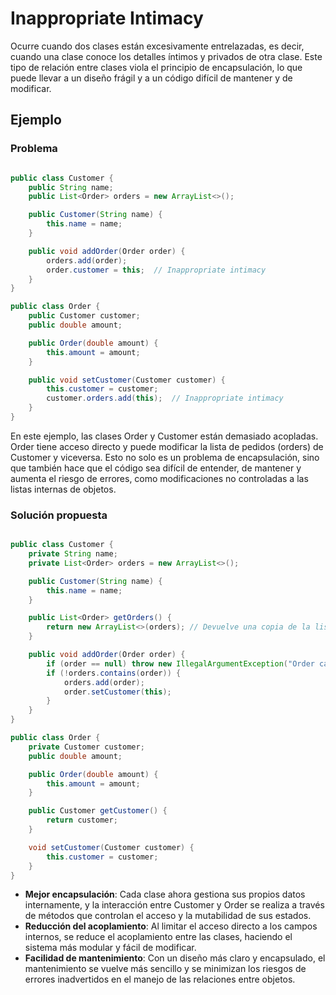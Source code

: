 # Inappropriate Intimacy

Ocurre cuando dos clases están excesivamente entrelazadas, es decir, cuando una clase conoce los detalles íntimos y privados de otra clase. Este tipo de relación entre clases viola el principio de encapsulación, lo que puede llevar a un diseño frágil y a un código difícil de mantener y de modificar.

## Ejemplo

### Problema


```java

public class Customer {
    public String name;
    public List<Order> orders = new ArrayList<>();

    public Customer(String name) {
        this.name = name;
    }

    public void addOrder(Order order) {
        orders.add(order);
        order.customer = this;  // Inappropriate intimacy
    }
}

public class Order {
    public Customer customer;
    public double amount;

    public Order(double amount) {
        this.amount = amount;
    }

    public void setCustomer(Customer customer) {
        this.customer = customer;
        customer.orders.add(this);  // Inappropriate intimacy
    }
}


```

En este ejemplo, las clases Order y Customer están demasiado acopladas. Order tiene acceso directo y puede modificar la lista de pedidos (orders) de Customer y viceversa. Esto no solo es un problema de encapsulación, sino que también hace que el código sea difícil de entender, de mantener y aumenta el riesgo de errores, como modificaciones no controladas a las listas internas de objetos.




### Solución propuesta


```java

public class Customer {
    private String name;
    private List<Order> orders = new ArrayList<>();

    public Customer(String name) {
        this.name = name;
    }

    public List<Order> getOrders() {
        return new ArrayList<>(orders); // Devuelve una copia de la lista para proteger la encapsulación
    }

    public void addOrder(Order order) {
        if (order == null) throw new IllegalArgumentException("Order cannot be null");
        if (!orders.contains(order)) {
            orders.add(order);
            order.setCustomer(this);
        }
    }
}

public class Order {
    private Customer customer;
    public double amount;

    public Order(double amount) {
        this.amount = amount;
    }

    public Customer getCustomer() {
        return customer;
    }

    void setCustomer(Customer customer) {
        this.customer = customer;
    }
}

```

- **Mejor encapsulación**: Cada clase ahora gestiona sus propios datos internamente, y la interacción entre Customer y Order se realiza a través de métodos que controlan el acceso y la mutabilidad de sus estados.
- **Reducción del acoplamiento**: Al limitar el acceso directo a los campos internos, se reduce el acoplamiento entre las clases, haciendo el sistema más modular y fácil de modificar.
- **Facilidad de mantenimiento**: Con un diseño más claro y encapsulado, el mantenimiento se vuelve más sencillo y se minimizan los riesgos de errores inadvertidos en el manejo de las relaciones entre objetos.